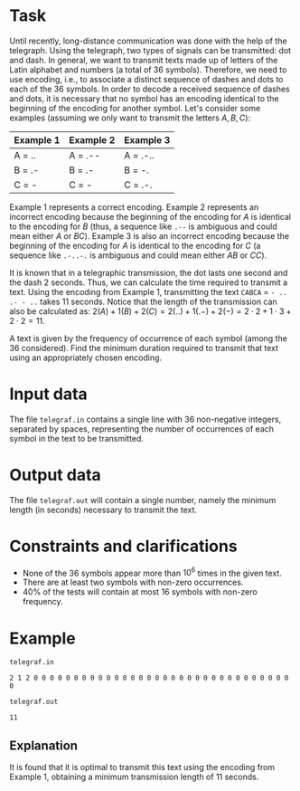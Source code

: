 
# Task

Until recently, long-distance communication was done with the help of the telegraph. Using the telegraph, two types of signals can be transmitted: dot and dash. In general, we want to transmit texts made up of letters of the Latin alphabet and numbers (a total of $36$ symbols). Therefore, we need to use encoding, i.e., to associate a distinct sequence of dashes and dots to each of the $36$ symbols. In order to decode a received sequence of dashes and dots, it is necessary that no symbol has an encoding identical to the beginning of the encoding for another symbol. Let's consider some examples (assuming we only want to transmit the letters $A, B, C$):

|Example 1|Example 2|Example 3|
|-|-|-|
|A = ..|A = .--|A = .-..|
|B = .-|B = .-|B = -.|
|C = -|C = -|C = .-.|

Example $1$ represents a correct encoding. Example $2$ represents an incorrect encoding because the beginning of the encoding for $A$ is identical to the encoding for $B$ (thus, a sequence like `.--` is ambiguous and could mean either $A$ or $BC$). Example $3$ is also an incorrect encoding because the beginning of the encoding for $A$ is identical to the encoding for $C$ (a sequence like `.-..-.` is ambiguous and could mean either $AB$ or $CC$).

It is known that in a telegraphic transmission, the dot lasts one second and the dash $2$ seconds. Thus, we can calculate the time required to transmit a text.
Using the encoding from Example $1$, transmitting the text `CABCA` = `- .. .- - ..` takes $11$ seconds. Notice that the length of the transmission can also be calculated as: $2(A) + 1(B) + 2(C) = 2(..) + 1(.-) + 2(-) = 2 \cdot 2 + 1 \cdot 3 + 2 \cdot 2 = 11$.

A text is given by the frequency of occurrence of each symbol (among the 36 considered). Find the minimum duration required to transmit that text using an appropriately chosen encoding.

# Input data

The file `telegraf.in` contains a single line with $36$ non-negative integers, separated by spaces, representing the number of occurrences of each symbol in the text to be transmitted.

# Output data

The file `telegraf.out` will contain a single number, namely the minimum length (in seconds) necessary to transmit the text.

# Constraints and clarifications

* None of the $36$ symbols appear more than $10^6$ times in the given text.
* There are at least two symbols with non-zero occurrences.
* $40\%$ of the tests will contain at most $16$ symbols with non-zero frequency.

# Example

`telegraf.in`
```
2 1 2 0 0 0 0 0 0 0 0 0 0 0 0 0 0 0 0 0 0 0 0 0 0 0 0 0 0 0 0 0 0 0 0 0
```

`telegraf.out`
```
11
```

## Explanation

It is found that it is optimal to transmit this text using the encoding from Example $1$, obtaining a minimum transmission length of $11$ seconds.
